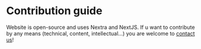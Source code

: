 # Contribution guide
Website is open-source and uses Nextra and NextJS.
If u want to contribute by any means (technical, content, intellectual...) you are welcome to [contact us](/contact)!